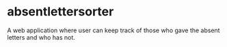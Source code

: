 # absentlettersorter
A web application where user can keep track of those who gave the absent letters and who has not. 
